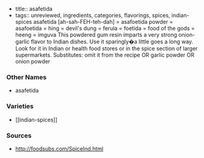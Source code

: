 - title:: asafetida
- tags:: unreviewed, ingredients, categories, flavorings, spices, indian-spices
asafetida [ah-sah-FEH-teh-dah] = asafoetida powder = asafoetida = hing = devil's dung = ferula = foetida = food of the gods = heeng = imguva This powdered gum resin imparts a very strong onion-garlic flavor to Indian dishes. Use it sparingly�a little goes a long way. Look for it in Indian or health food stores or in the spice section of larger supermarkets. Substitutes: omit it from the recipe OR garlic powder OR onion powder

### Other Names

* asafetida

### Varieties

* [[indian-spices]]

### Sources
* http://foodsubs.com/SpiceInd.html
